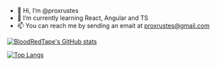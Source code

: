 - 👋 Hi, I’m @proxrustes
- 🌱 I’m currently learning React, Angular and TS
- 📫 You can reach me by sending an emait at proxrustes@gmail.com

[![BloodRedTape's GitHub stats](https://github-readme-stats.vercel.app/api?username=proxrustes&count_private=true&show_icons=true)](https://github.com/anuraghazra/github-readme-stats)

[![Top Langs](https://github-readme-stats.vercel.app/api/top-langs/?username=proxrustes&layout=compact)](https://github.com/anuraghazra/github-readme-stats)
